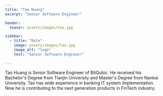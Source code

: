 ```yaml
---
title: "Tao Huang"
excerpt: "Senior Software Engineer"

header:
  teaser: assets/images/tao.jpg

sidebar:
  - title: "Role"
    image: assets/images/tao.jpg
    image_alt: "logo"
    text: "Senior Software Engineer"

---
```


Tao Huang is Senior Software Engineer of BitQubic. He received his Bachelor's Degree from Tianjin University and Master's Degree from Nankai University. Tao has wide experience in banking IT system implementation. Now he is contributing to the next generation products in FinTech industry.
